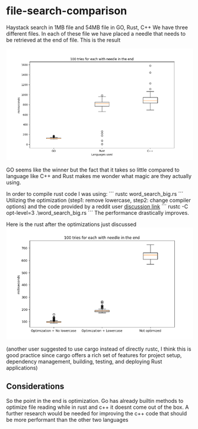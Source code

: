 # file-search-comparison
Haystack search in 1MB file and 54MB file in GO, Rust, C++
We have three different files. In each of these file we have placed a needle that needs to be retrieved at the end of file.
This is the result

![Image representing the boxplot of the 100 tries for each language](results-end-needle.png)

GO seems like the winner but the fact that it takes so little compared to language like C++ and Rust makes me wonder what magic are they actually using.

In order to compile rust code I was using:
´´´
rustc word_search_big.rs
´´´
Utilizing the optimization (step1: remove lowercase, step2: change compiler options) and the code provided by a reddit user [discussion link](https://www.reddit.com/r/golang/comments/1f45h6i/comment/lkjh5gk/?utm_source=share&utm_medium=web3x&utm_name=web3xcss&utm_term=1&utm_content=share_button)
´´´
rustc -C opt-level=3 .\word_search_big.rs
´´´
The performance drastically improves.

Here is the rust after the optimizations just discussed
![Image representing a boxplot after the rust compiler optimization](rust-opt.png)

(another user suggested to use cargo instead of directly rustc, I think this is good practice since cargo offers a rich set of features for project setup, dependency management, building, testing, and deploying Rust applications)

## Considerations

So the point in the end is optimization. Go has already builtin methods to optimize file reading while in rust and c++ it doesnt come out of the box. A further research would be needed for
improving the c++ code that should be more performant than the other two languages
